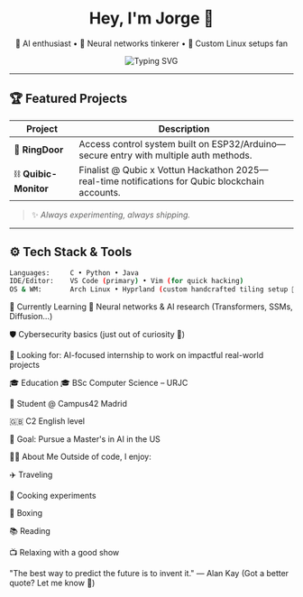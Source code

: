 <h1 align="center">Hey, I'm Jorge 👋</h1>
<p align="center">
  🚀 AI enthusiast • 🧠 Neural networks tinkerer • 🐧 Custom Linux setups fan
</p>

<p align="center">
  <img src="https://readme-typing-svg.demolab.com/?lines=Welcome+to+my+GitHub!;Always+building,+always+learning.;AI%2C+Linux,+and+hands-on+engineering+💡&center=true&width=600&height=45&color=89B4FA&vCenter=true&pause=1000&size=22" alt="Typing SVG" />
</p>

---

## 🏆 Featured Projects

| Project | Description |
|--------|-------------|
| 🔐 **RingDoor** | Access control system built on ESP32/Arduino—secure entry with multiple auth methods. |
| ⛓️ **Quibic-Monitor** | Finalist @ Qubic x Vottun Hackathon 2025—real-time notifications for Qubic blockchain accounts. |

> ✨ *Always experimenting, always shipping.*

---

## ⚙️ Tech Stack & Tools

```bash
Languages:     C • Python • Java
IDE/Editor:    VS Code (primary) • Vim (for quick hacking)
OS & WM:       Arch Linux • Hyprland (custom handcrafted tiling setup 🧩)
```

🚀 Currently Learning
🧠 Neural networks & AI research (Transformers, SSMs, Diffusion...)

🛡️ Cybersecurity basics (just out of curiosity 🧪)

💼 Looking for: AI-focused internship to work on impactful real-world projects

🎓 Education
🎓 BSc Computer Science – URJC

🏫 Student @ Campus42 Madrid

🇬🇧 C2 English level

🎯 Goal: Pursue a Master's in AI in the US

🧑‍🎨 About Me
Outside of code, I enjoy:

✈️ Traveling

🍳 Cooking experiments

🥊 Boxing

📚 Reading

📺 Relaxing with a good show

"The best way to predict the future is to invent it." — Alan Kay
(Got a better quote? Let me know 👀)
